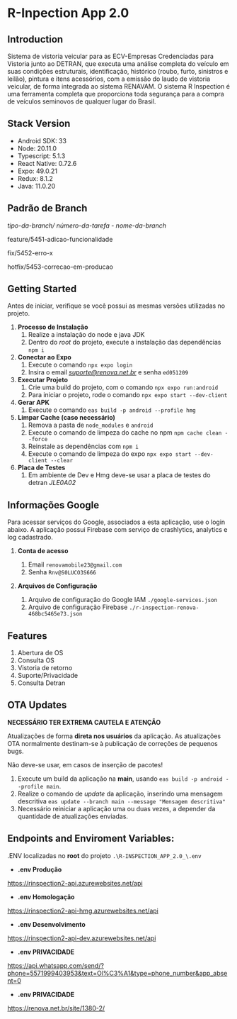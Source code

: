 # R-Inpection App 2.0

## Introduction

Sistema de vistoria veicular para as ECV-Empresas Credenciadas para Vistoria junto ao DETRAN, que executa uma análise completa do veículo em suas condições estruturais, identificação, histórico (roubo, furto, sinistros e leilão), pintura e itens acessórios, com a emissão do laudo de vistoria veicular, de forma integrada ao sistema RENAVAM. O sistema R Inspection é uma ferramenta completa que proporciona toda segurança para a compra de veículos seminovos de qualquer lugar do Brasil.

## Stack Version

- Android SDK: 33
- Node: 20.11.0
- Typescript: 5.1.3
- React Native: 0.72.6
- Expo: 49.0.21
- Redux: 8.1.2
- Java: 11.0.20

## Padrão de Branch

*tipo-da-branch/ número-da-tarefa - nome-da-branch*

feature/5451-adicao-funcionalidade

fix/5452-erro-x

hotfix/5453-correcao-em-producao

## Getting Started

Antes de iniciar, verifique se você possui as mesmas versões utilizadas no projeto.

1. **Processo de Instalação**
   1. Realize a instalação do node e java JDK
   2. Dentro do _root_ do projeto, execute a instalação das dependências `npm i`
2. **Conectar ao Expo**
   1. Execute o comando `npx expo login`
   2. Insira o email *suporte@renova.net.br* e senha `ed051209`
3. **Executar Projeto**
   1. Crie uma build do projeto, com o comando `npx expo run:android`
   2. Para iniciar o projeto, rode o comando `npx expo start --dev-client`
4. **Gerar APK**
   1. Execute o comando `eas build -p android --profile hmg`
5. **Limpar Cache (caso necessário)**
   1. Remova a pasta de `node_modules` e `android`
   2. Execute o comando de limpeza do cache no npm `npm cache clean --force`
   3. Reinstale as dependências com `npm i`
   4. Execute o comando de limpeza do expo `npx expo start --dev-client --clear`
6. **Placa de Testes**
   1. Em ambiente de Dev e Hmg deve-se usar a placa de testes do detran *JLE0A02*

## Informações Google

Para acessar serviços do Google, associados a esta aplicação, use o login abaixo.
A aplicação possui Firebase com serviço de crashlytics, analytics e log cadastrado.

1.  **Conta de acesso**
    1.  Email `renovamobile23@gmail.com`
    2.  Senha `Rnv@S0LUCO3S666`

2.  **Arquivos de Configuração**
    1.  Arquivo de configuração do Google IAM `./google-services.json`
    2.  Arquivo de configuração Firebase `./r-inspection-renova-468bc5465e73.json`    

## Features

1. Abertura de OS
2. Consulta OS
3. Vistoria de retorno
4. Suporte/Privacidade
5. Consulta Detran

## OTA Updates

**NECESSÁRIO TER EXTREMA CAUTELA E ATENÇÃO**

Atualizações de forma **direta nos usuários** da aplicação.
As atualizações OTA normalmente destinam-se à publicação de correções de pequenos bugs.

Não deve-se usar, em casos de inserção de pacotes!

1.  Execute um build da aplicação na **main**, usando `eas build -p android --profile main`.
2.  Realize o comando de _update_ da aplicação, inserindo uma mensagem descritiva
    `eas update --branch main --message "Mensagem descritiva"`
3.  Necessário reiniciar a aplicação uma ou duas vezes, a depender da quantidade de atualizações enviadas.

## Endpoints and Enviroment Variables:

.ENV localizadas no **root** do projeto `.\R-INSPECTION_APP_2.0_\.env`

- **.env Produção**
   
https://rinspection2-api.azurewebsites.net/api
- **.env Homologação**

https://rinspection2-api-hmg.azurewebsites.net/api
- **.env Desenvolvimento**

https://rinspection2-api-dev.azurewebsites.net/api
- **.env PRIVACIDADE**

https://api.whatsapp.com/send/?phone=5571999403953&text=Ol%C3%A1&type=phone_number&app_absent=0
- **.env PRIVACIDADE**

https://renova.net.br/site/1380-2/